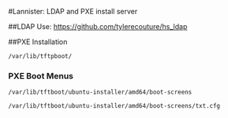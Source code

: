 #Lannister: LDAP and PXE install server

##LDAP
Use: https://github.com/tylerecouture/hs_ldap
 

##PXE Installation

`/var/lib/tftpboot/`

### PXE Boot Menus
`/var/lib/tftboot/ubuntu-installer/amd64/boot-screens`

`/var/lib/tftboot/ubuntu-installer/amd64/boot-screens/txt.cfg`


